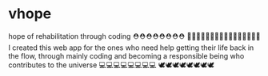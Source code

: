 # vhope

hope of rehabilitation through coding
⛑⛑⛑⛑⛑⛑⛑⛑
🙇🏼🙇🏼🙇🏼🙇🏼🙇🏼🙇🏼🙇🏼🙇🏼
I created this web app for the ones who need help getting their life back in the flow, through mainly coding and becoming a responsible being who contributes to the universe
💻💻💻💻💻💻💻💻
🕊🕊🕊🕊🕊🕊🕊🕊
